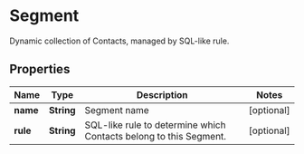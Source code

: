 

# Segment

Dynamic collection of Contacts, managed by SQL-like rule.

## Properties

| Name | Type | Description | Notes |
|------------ | ------------- | ------------- | -------------|
|**name** | **String** | Segment name |  [optional] |
|**rule** | **String** | SQL-like rule to determine which Contacts belong to this Segment. |  [optional] |



